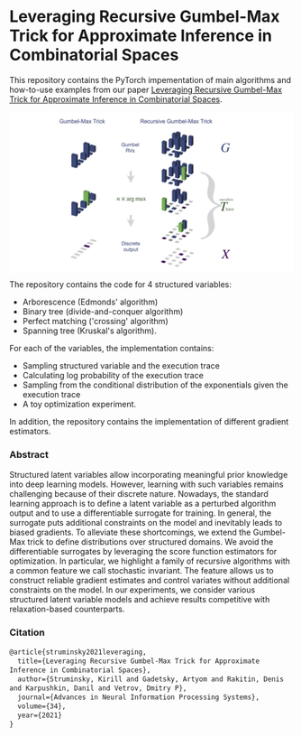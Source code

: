 # Leveraging Recursive Gumbel-Max Trick for Approximate Inference in Combinatorial Spaces

This repository contains the PyTorch impementation of main algorithms and how-to-use examples from our paper [Leveraging Recursive Gumbel-Max Trick for Approximate Inference in Combinatorial Spaces](https://arxiv.org/abs/2110.15072).

<img align="middle" src="figures/main.png">

The repository contains the code for 4 structured variables:
* Arborescence (Edmonds' algorithm)
* Binary tree (divide-and-conquer algorithm)
* Perfect matching ('crossing' algorithm)
* Spanning tree (Kruskal's algorithm).

For each of the variables, the implementation contains:
* Sampling structured variable and the execution trace
* Calculating log probability of the execution trace
* Sampling from the conditional distribution of the exponentials given the execution trace
* A toy optimization experiment.

In addition, the repository contains the implementation of different gradient estimators.

### Abstract

Structured latent variables allow incorporating meaningful prior knowledge into deep learning models. However, learning with such variables remains challenging because of their discrete nature. Nowadays, the standard learning approach is to define a latent variable as a perturbed algorithm output and to use a differentiable surrogate for training. In general, the surrogate puts additional constraints on the model and inevitably leads to biased gradients. To alleviate these shortcomings, we extend the Gumbel-Max trick to define distributions over structured domains. We avoid the differentiable surrogates by leveraging the score function estimators for optimization. In particular, we highlight a family of recursive algorithms with a common feature we call stochastic invariant. The feature allows us to construct reliable gradient estimates and control variates without additional constraints on the model. In our experiments, we consider various structured latent variable models and achieve results competitive with relaxation-based counterparts.

### Citation
```
@article{struminsky2021leveraging,
  title={Leveraging Recursive Gumbel-Max Trick for Approximate Inference in Combinatorial Spaces},
  author={Struminsky, Kirill and Gadetsky, Artyom and Rakitin, Denis and Karpushkin, Danil and Vetrov, Dmitry P},
  journal={Advances in Neural Information Processing Systems},
  volume={34},
  year={2021}
}
```

